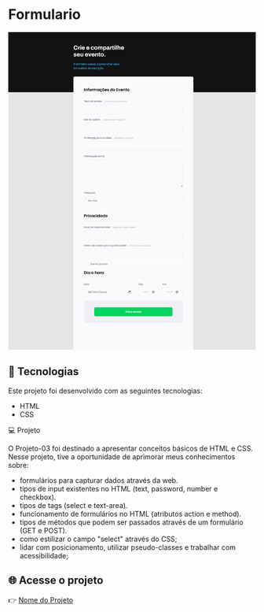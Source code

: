 # Formulario

![Captura de Tela do Projeto](./.github/preview.png)


## 🚀 Tecnologias

Este projeto foi desenvolvido com as seguintes tecnologias:
- HTML
- CSS

💻 Projeto

O Projeto-03 foi destinado a apresentar conceitos básicos de HTML e CSS. Nesse projeto, tive a oportunidade de aprimorar meus conhecimentos sobre:

- formulários para capturar dados através da web.
- tipos de input existentes no HTML (text, password, number e checkbox).
- tipos de tags (select e text-area).
- funcionamento de formulários no HTML (atributos action e method).
- tipos de métodos que podem ser passados através de um formulário (GET e POST).
- como estilizar o campo "select" através do CSS;
- lidar com posicionamento, utilizar pseudo-classes e trabalhar com acessibilidade;

## 🌐 Acesse o projeto
👉 [Nome do Projeto](https://erika-nicolly.github.io/Formulario/)
